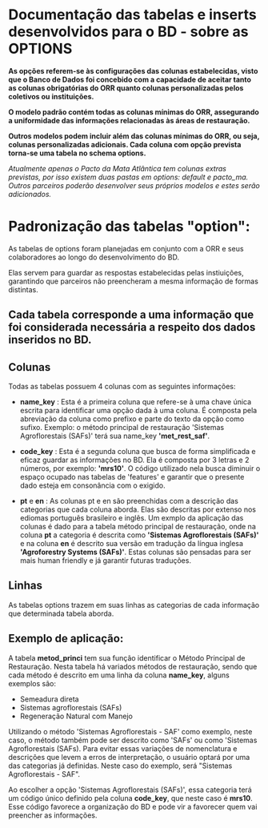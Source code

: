 
# Documentação das tabelas e inserts desenvolvidos para o BD - sobre as OPTIONS

**As opções referem-se às configurações das colunas estabelecidas, visto que o Banco de Dados foi concebido com a capacidade de aceitar tanto as colunas obrigatórias do ORR quanto colunas personalizadas pelos coletivos ou instituições.** 
   
**O modelo padrão contém todas as colunas mínimas do ORR, assegurando a uniformidade das informações relacionadas às áreas de restauração.**

**Outros modelos podem incluir além das colunas mínimas do ORR, ou seja, colunas personalizadas adicionais. Cada coluna com opção prevista torna-se uma tabela no schema options.**

 *Atualmente apenas o Pacto da Mata Atlântica tem colunas extras previstas, por isso existem duas pastas em options: *default* e *pacto_ma*. Outros parceiros poderão desenvolver seus próprios modelos e estes serão adicionados.*
      
           

# Padronização das tabelas "option":

As tabelas de options foram planejadas em conjunto com a ORR e seus colaboradores ao longo do desenvolvimento do BD.   

Elas servem para guardar as respostas estabelecidas pelas instiuições, garantindo que parceiros não preencheram a mesma informação de formas distintas.    

## Cada tabela corresponde a uma informação que foi considerada necessária a respeito dos dados inseridos no BD. 

## Colunas
Todas as tabelas possuem 4 colunas com as seguintes informações: 

- **name_key** : Esta é a primeira coluna que refere-se à uma chave única escrita para identificar uma opção dada à uma coluna. É composta pela abreviação da coluna como prefixo e parte do texto da opção como sufixo. Exemplo: o método principal de restauração 'Sistemas Agroflorestais (SAFs)' terá sua name_key **'met_rest_saf'**. 

- **code_key** : Esta é a segunda coluna que busca de forma simplificada e eficaz guardar as informações no BD. Ela é composta por 3 letras e 2 números, por exemplo: **'mrs10'**. O código utilizado nela busca diminuir o espaço ocupado nas tabelas de 'features' e garantir que o presente dado esteja em consonância com o exigido.   

- **pt** e **en** : As colunas pt e en são preenchidas com a descrição das categorias que cada coluna aborda. Elas são descritas por extenso nos ediomas português brasileiro e inglês. Um exmplo da aplicação das colunas é dado para a tabela método principal de restauração, onde na coluna **pt** a categoria é descrita como **'Sistemas Agroflorestais (SAFs)'** e na coluna **en** é descrito sua versão em tradução da língua inglesa **'Agroforestry Systems (SAFs)'**. Estas colunas são pensadas para ser mais human friendly e já garantir futuras traduções.

## Linhas
As tabelas options trazem em suas linhas as categorias de cada informação que determinada tabela aborda.

## Exemplo de aplicação:

A tabela **metod_princi** tem sua função identificar o Método Principal de Restauração. Nesta tabela há variados métodos de restauração, sendo que cada método é descrito em uma linha da coluna **name_key**, alguns exemplos são:
- Semeadura direta
- Sistemas agroflorestais (SAFs)
- Regeneração Natural com Manejo

Utilizando o método 'Sistemas Agroflorestais - SAF' como exemplo, neste caso, o método também pode ser descrito como 'SAFs' ou como 'Sistemas Agroflorestais (SAFs). Para evitar essas variações de nomenclatura e descrições que levem a erros de interpretação, o usuário optará por uma das categorias já definidas. Neste caso do exemplo, será "Sistemas Agroflorestais - SAF".    

Ao escolher a opção 'Sistemas Agroflorestais (SAFs)', essa categoria terá um código único definido pela coluna **code_key**, que neste caso é **mrs10**. Esse código favorece a organização do BD e pode vir a favorecer quem vai preencher as informações.




